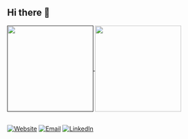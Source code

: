 ## Hi there 👋

<a href="">
  <img height=200 align="center" src="https://github-readme-stats.vercel.app/api?username=jiemcode&show_icons=true&theme=ambient_gradient" />
</a>
<a href="https://github.com/anuraghazra/convoychat">
  <img height=200 align="center" src="https://github-readme-stats.vercel.app/api/top-langs/?username=jiemCode&show_icons=true&theme=ambient_gradient&layout=donut" />
</a>

<br>
<br>

[![Website](https://img.shields.io/badge/Website-Visit-blue?style=flat-square&logo=google-chrome)](https://jiemcode.github.io/) [![Email](https://img.shields.io/badge/Email-Contact-blue?style=flat-square&logo=gmail)](mailto:dmax6176@gmail.com) [![LinkedIn](https://img.shields.io/badge/LinkedIn-Profile-blue?style=social&logo=linkedin)](https://www.linkedin.com/in/maguette-diop-845a25235/)

<!--
**jiemCode/jiemCode** is a ✨ _special_ ✨ repository because its `README.md` (this file) appears on your GitHub profile.

Here are some ideas to get you started:

- 🔭 I’m currently working on ...
- 🌱 I’m currently learning ...
- 👯 I’m looking to collaborate on ...
- 🤔 I’m looking for help with ...
- 💬 Ask me about ...
- 📫 How to reach me: ...
- 😄 Pronouns: ...
- ⚡ Fun fact: ...
-->
